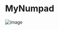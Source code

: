 # MyNumpad

![image](https://user-images.githubusercontent.com/77667944/184982292-0fd46ccd-10dd-4b3b-a7d7-11727a9b4117.png)
